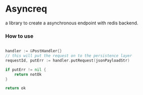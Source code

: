 # Asyncreq
a library to create a asynchronous endpoint with redis backend.

### How to use
```go

handler := &PostHandler{}
// this will put the request on to the persistence layer  
requestId, putErr := handler.putRequest(jsonPayloadStr)

if putErr != nil {
	return notOk
}

return ok

```

